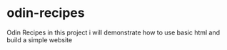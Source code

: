 # odin-recipes
Odin Recipes
in this project i will demonstrate how to use basic html 
and build a simple website